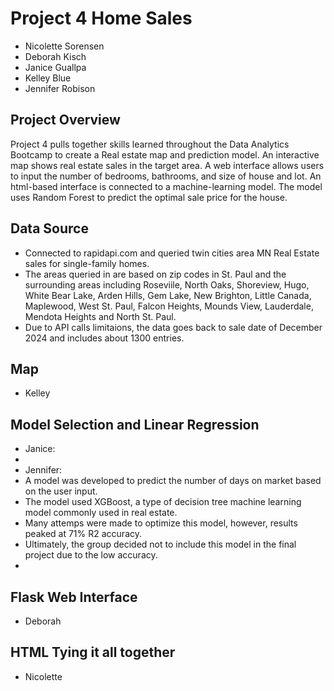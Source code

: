 # Project 4 Home Sales
 - Nicolette Sorensen
 - Deborah Kisch
 - Janice Guallpa
 - Kelley Blue
 - Jennifer Robison

## Project Overview
Project 4 pulls together skills learned throughout the Data Analytics Bootcamp to create a Real estate map and prediction model. An interactive map shows real estate sales in the target area. A web interface allows users to input the number of bedrooms, bathrooms, and size of house and lot. An html-based interface is connected to a machine-learning model. The model uses Random Forest to predict the optimal sale price for the house. 

## Data Source
 - Connected to rapidapi.com and queried twin cities area MN Real Estate sales for single-family homes.  
 - The areas queried in are based on zip codes in St. Paul and the surrounding areas including Roseviile, North Oaks, Shoreview, Hugo, White Bear Lake, Arden Hills, Gem Lake, New Brighton, Little Canada, Maplewood, West St. Paul, Falcon Heights, Mounds View, Lauderdale, Mendota Heights and North St. Paul. 
 - Due to API calls limitaions, the data goes back to sale date of December 2024 and includes about 1300 entries. 

## Map  
 - Kelley

## Model Selection and Linear Regression
 - Janice:
 - 
 - Jennifer: 
 - A model was developed to predict the number of days on market based on the user input. 
 - The model used XGBoost, a type of decision tree machine learning model commonly used in real estate.
 - Many attemps were made to optimize this model, however, results peaked at 71% R2 accuracy. 
 - Ultimately, the group decided not to include this model in the final project due to the low accuracy.
 -   

## Flask Web Interface
 - Deborah

## HTML Tying it all together
 - Nicolette
